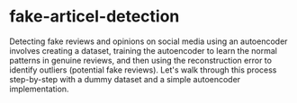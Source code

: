 # fake-articel-detection
Detecting fake reviews and opinions on social media using an autoencoder involves creating a dataset, training the autoencoder to learn the normal patterns in genuine reviews, and then using the reconstruction error to identify outliers (potential fake reviews). Let's walk through this process step-by-step with a dummy dataset and a simple autoencoder implementation.
